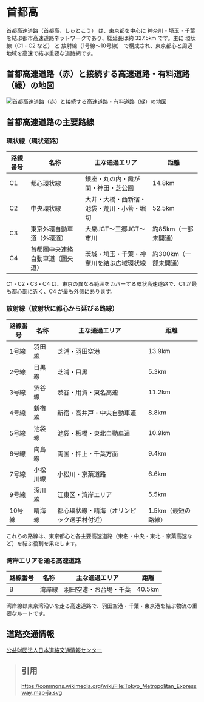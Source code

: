 # 首都高
首都高速道路（首都高、しゅとこう） は、東京都を中心に 神奈川・埼玉・千葉 を結ぶ都市高速道路ネットワークであり、総延長は約 327.5km です。主に 環状線（C1・C2 など） と 放射線（1号線～10号線） で構成され、東京都心と周辺地域を高速で結ぶ重要な道路網です。

## 首都高速道路（赤）と接続する高速道路・有料道路（緑）の地図
![首都高速道路（赤）と接続する高速道路・有料道路（緑）の地図](https://upload.wikimedia.org/wikipedia/commons/thumb/e/e4/Tokyo_Metropolitan_Expressway_map-ja.svg/834px-Tokyo_Metropolitan_Expressway_map-ja.svg.png?20100430235818)

## 首都高速道路の主要路線
### 環状線（環状道路）
|路線番号	|名称	|主な通過エリア	|距離|
|----------|--------|-------|-------|
|C1	|都心環状線	|銀座・丸の内・霞が関・神田・芝公園	|14.8km|
|C2	|中央環状線	|大井・大橋・西新宿・池袋・荒川・小菅・堀切	|52.5km|
|C3	|東京外環自動車道（外環道）	|大泉JCT～三郷JCT～市川	|約85km（一部未開通）|
|C4	|首都圏中央連絡自動車道（圏央道）	|茨城・埼玉・千葉・神奈川を結ぶ広域環状線	|約300km（一部未開通）|

 C1・C2・C3・C4 は、東京の異なる範囲をカバーする環状高速道路で、C1 が最も都心部に近く、C4 が最も外側にあります。

### 放射線（放射状に都心から延びる路線）
|路線番号	|名称	|主な通過エリア	|距離|
|----------|--------|-------|-------|
|1号線	|羽田線	|芝浦・羽田空港	|13.9km|
|2号線	|目黒線	|芝浦・目黒	|5.3km|
|3号線	|渋谷線	|渋谷・用賀・東名高速	|11.2km|
|4号線	| 新宿線	|新宿・高井戸・中央自動車道	|8.8km|
|5号線	| 池袋線	|池袋・板橋・東北自動車道	|10.9km|
|6号線	|向島線	|両国・押上・千葉方面	|9.4km|
|7号線	|小松川線	|小松川・京葉道路	|6.6km|
|9号線	|深川線	|江東区・湾岸エリア	|5.5km|
|10号線	|晴海線	|都心環状線・晴海（オリンピック選手村付近）	|1.5km（最短の路線）|

これらの路線は、東京都心と各主要高速道路（東名・中央・東北・京葉高速など）を結ぶ役割を果たします。

### 湾岸エリアを通る高速道路

|路線番号	|名称	|主な通過エリア	|距離|
|----------|--------|-------|-------|
|B	| 湾岸線 | 羽田空港・お台場・千葉 |40.5km|

湾岸線は東京湾沿いを走る高速道路で、羽田空港・千葉・東京港を結ぶ物流の重要なルートです。

## 道路交通情報
[公益財団法人日本道路交通情報センター](https://www.jartic.or.jp)



> ## 引用   
> https://commons.wikimedia.org/wiki/File:Tokyo_Metropolitan_Expressway_map-ja.svg